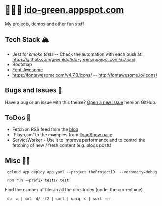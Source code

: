 # 🏄🏽‍♀️ [ido-green.appspot.com](https://Ido-green.appspot.com)

My projects, demos and other fun stuff

## Tech Stack 🏔️
- Jest for *smoke tests* -- Check the automation with each push at: https://github.com/greenido/ido-green.appspot.com/actions
- Bootstrap
- [Font-Awesome](http://fortawesome.github.io/Font-Awesome/icons/#web-application)
- https://fontawesome.com/v4.7.0/icons/ -- http://fontawesome.io/icons/

## Bugs and Issues 🚨

Have a bug or an issue with this theme? [Open a new issue](https://github.com/greenido/ido-green.appspot.com/issues) here on GitHub.

## ToDos 🐅

- Fetch an RSS feed from the [blog](https://greenido.wordpress.com)
- 'Playroom' to the examples from [RoadShow page](ido-green.appspot.com/RoadShow.html)
- ServiceWorker - Use it to improve performance and to control the fetching of new / fresh content (e.g. blogs posts)

## Misc 👌🏼

```
 gcloud app deploy app.yaml --project theProjectID  --verbosity=debug

 npm run --prefix tests/ test
```

Find the number of files in all the directories (under the current one)
```
 du -a | cut -d/ -f2 | sort | uniq -c | sort -nr
```